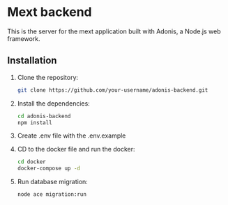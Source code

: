 # Mext backend

This is the server for the mext application built with Adonis, a Node.js web framework.

## Installation

1. Clone the repository:

   ```bash
   git clone https://github.com/your-username/adonis-backend.git

   ```

2. Install the dependencies:

   ```bash
   cd adonis-backend
   npm install

   ```

3. Create .env file with the .env.example
4. CD to the docker file and run the docker:

   ```bash
   cd docker
   docker-compose up -d

   ```

5. Run database migration:
   ```bash
   node ace migration:run
   ```
